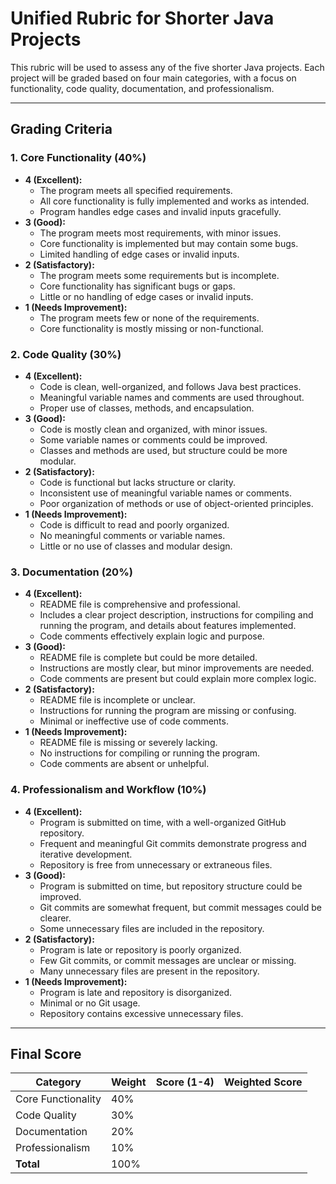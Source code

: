 # Unified Rubric for Shorter Java Projects

This rubric will be used to assess any of the five shorter Java projects. Each project will be graded based on four main categories, with a focus on functionality, code quality, documentation, and professionalism.

---

## **Grading Criteria**

### **1. Core Functionality (40%)**
- **4 (Excellent):**
  - The program meets all specified requirements.
  - All core functionality is fully implemented and works as intended.
  - Program handles edge cases and invalid inputs gracefully.
- **3 (Good):**
  - The program meets most requirements, with minor issues.
  - Core functionality is implemented but may contain some bugs.
  - Limited handling of edge cases or invalid inputs.
- **2 (Satisfactory):**
  - The program meets some requirements but is incomplete.
  - Core functionality has significant bugs or gaps.
  - Little or no handling of edge cases or invalid inputs.
- **1 (Needs Improvement):**
  - The program meets few or none of the requirements.
  - Core functionality is mostly missing or non-functional.

### **2. Code Quality (30%)**
- **4 (Excellent):**
  - Code is clean, well-organized, and follows Java best practices.
  - Meaningful variable names and comments are used throughout.
  - Proper use of classes, methods, and encapsulation.
- **3 (Good):**
  - Code is mostly clean and organized, with minor issues.
  - Some variable names or comments could be improved.
  - Classes and methods are used, but structure could be more modular.
- **2 (Satisfactory):**
  - Code is functional but lacks structure or clarity.
  - Inconsistent use of meaningful variable names or comments.
  - Poor organization of methods or use of object-oriented principles.
- **1 (Needs Improvement):**
  - Code is difficult to read and poorly organized.
  - No meaningful comments or variable names.
  - Little or no use of classes and modular design.

### **3. Documentation (20%)**
- **4 (Excellent):**
  - README file is comprehensive and professional.
  - Includes a clear project description, instructions for compiling and running the program, and details about features implemented.
  - Code comments effectively explain logic and purpose.
- **3 (Good):**
  - README file is complete but could be more detailed.
  - Instructions are mostly clear, but minor improvements are needed.
  - Code comments are present but could explain more complex logic.
- **2 (Satisfactory):**
  - README file is incomplete or unclear.
  - Instructions for running the program are missing or confusing.
  - Minimal or ineffective use of code comments.
- **1 (Needs Improvement):**
  - README file is missing or severely lacking.
  - No instructions for compiling or running the program.
  - Code comments are absent or unhelpful.

### **4. Professionalism and Workflow (10%)**
- **4 (Excellent):**
  - Program is submitted on time, with a well-organized GitHub repository.
  - Frequent and meaningful Git commits demonstrate progress and iterative development.
  - Repository is free from unnecessary or extraneous files.
- **3 (Good):**
  - Program is submitted on time, but repository structure could be improved.
  - Git commits are somewhat frequent, but commit messages could be clearer.
  - Some unnecessary files are included in the repository.
- **2 (Satisfactory):**
  - Program is late or repository is poorly organized.
  - Few Git commits, or commit messages are unclear or missing.
  - Many unnecessary files are present in the repository.
- **1 (Needs Improvement):**
  - Program is late and repository is disorganized.
  - Minimal or no Git usage.
  - Repository contains excessive unnecessary files.

---

## **Final Score**
| **Category**         | **Weight** | **Score (1-4)** | **Weighted Score** |
|----------------------|------------|-----------------|--------------------|
| Core Functionality   | 40%        |                 |                    |
| Code Quality         | 30%        |                 |                    |
| Documentation        | 20%        |                 |                    |
| Professionalism      | 10%        |                 |                    |
| **Total**            | 100%       |                 |                    |

